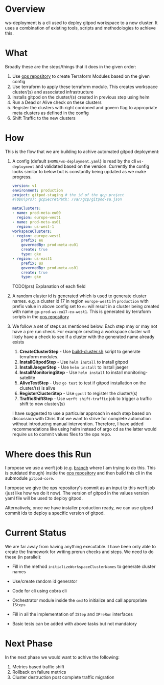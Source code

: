 # Overview
ws-deployment is a cli used to deploy gitpod workspace to a new cluster. It uses a combination of existing tools, scripts and methodologies to achieve this.

# What
Broadly these are the steps/things that it does in the given order:

1. Use [ops repository](https://github.com/gitpod-io/ops) to create Terraform Modules based on the given config
1. Use terraform to apply these terraform module. This creates workspace cluster/(s) and associated infrastructure
1. Installs gitpod on the cluster/(s) created in previous step using helm
1. Run a Dead or Alive check on these clusters
1. Register the clusters with right cordoned and govern flag to appropriate meta clusters as defined in the config
1. Shift Traffic to the new clusters


# How
This is the flow that we are building to achive automated gitpod deployment:

1. A config (default `$HOME/ws-deployment.yaml`) is read by the cli `ws-deployment` and validated based on the version. Currently the config looks similar to below but is constantly being updated as we make progress.
    ```yaml
    version: v1
    environment: production
    project: gitpod-staging # the id of the gcp project
    #TODO(prs): gcpSecretPath: /var/gcp/gitpod-sa.json

    metaClusters:
    - name: prod-meta-eu00
      region: europe-west1
    - name: prod-meta-us01
      region: us-west-1
    workspaceClusters:
    - region: europe-west1
        prefix: eu
        governedBy: prod-meta-eu01
        create: true
        type: gke
    - region: us-east1
        prefix: us
        governedBy: prod-meta-us01
        create: true
        type: gke
    ```
    TODO(prs) Explanation of each field
1. A random cluster id is generated which is used to generate cluster names. e.g. a cluster id 17 in region `europe-west1` in `production` with prefix value in above config set to `eu` will result in a cluster being created with name `gp-prod-ws-eu17-eu-west1`. This is generated by terraform scripts in the [ops repository](https://github.com/gitpod-io/ops)
1. We follow a set of steps as mentioned below. Each step may or may not have a pre run check. For example creating a workspace cluster will likely have a check to see if a cluster with the generated name already exists
    1. **CreateClusterStep** - Use [build-cluster.sh](https://github.com/gitpod-io/ops/blob/main/dev/build-ws-cluster/build-ws-cluster.sh) script to generate terraform modules.
    1. **InstallGitpodStep** - Use `helm install` to install gitpod
    1. **InstallJaegerStep** - Use `helm install` to install jaeger
    1. **InstallMonitoringStep** - Use `helm install` to install monitoring-satellite
    1. **AliveTestStep** - Use `go test` to test if gitpod installation on the cluster/(s) is alive
    1. **RegisterClusterStep** - Use `gpctl` to register the cluster/(s)
    1. **TrafficShiftStep** - Use `werft shift-traffic` job to trigger a traffic shift to new cluster/(s)


    I have suggested to use a particular approach in each step based on discussion with Chris that we want to strive for complete automation without introducing manual intervention. Therefore, I have added recommendations like using helm instead of argo cd as the latter would require us to commit values files to the ops repo.



# Where does this Run
I propose we use a werft job (e.g. [branch](https://github.com/gitpod-io/ops/tree/prs/wspace-cluster-auto) where I am trying to do this. This is outdated though) inside the [ops repository](https://github.com/gitpod-io/ops) and then build this cli in the submodule `gitpod-core`.

I propose we give the ops repository's commit as an input to this werft job (just like how we do it now). The version of gitpod in the values version yaml file will be used to deploy gitpod.

Alternatively, once we have installer production ready, we can use gitpod commit ids to deploy a specific version of gitpod.

# Current Status
We are far away from having anything executable. I have been only able to create the framework for writing prerun checks and steps. We need to do these (in parallel):

* Fill in the method `initializeWorkspaceClusterNames` to generate cluster names
* Use/create random id generator
* Code for cli using cobra cli
* Orchestrator module inside the `cmd` to initialize and call appropriate `ISteps`
* Fill in all the implementation of `IStep` and `IPreRun` interfaces


* Basic tests can be added with above tasks but not mandatory

# Next Phase
In the next phase we would want to achive the following:
1. Metrics based traffic shift
1. Rollback on failure metrics
1. Cluster destruction post complete traffic migration